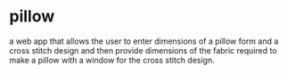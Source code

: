 # pillow
a web app that allows the user to enter dimensions of a pillow form and a cross stitch design and then provide dimensions of the fabric required to make a pillow with a window for the cross stitch design.
